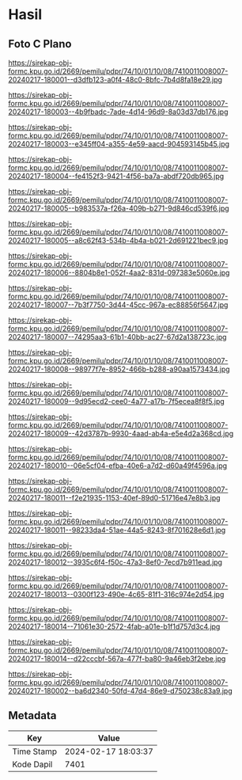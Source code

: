 # Hasil

## Foto C Plano

https://sirekap-obj-formc.kpu.go.id/2669/pemilu/pdpr/74/10/01/10/08/7410011008007-20240217-180001--d3dfb123-a0f4-48c0-8bfc-7b4d8fa18e29.jpg

https://sirekap-obj-formc.kpu.go.id/2669/pemilu/pdpr/74/10/01/10/08/7410011008007-20240217-180003--4b9fbadc-7ade-4d14-96d9-8a03d37db176.jpg

https://sirekap-obj-formc.kpu.go.id/2669/pemilu/pdpr/74/10/01/10/08/7410011008007-20240217-180003--e345ff04-a355-4e59-aacd-904593145b45.jpg

https://sirekap-obj-formc.kpu.go.id/2669/pemilu/pdpr/74/10/01/10/08/7410011008007-20240217-180004--fe4152f3-9421-4f56-ba7a-abdf720db965.jpg

https://sirekap-obj-formc.kpu.go.id/2669/pemilu/pdpr/74/10/01/10/08/7410011008007-20240217-180005--b983537a-f26a-409b-b271-9d846cd539f6.jpg

https://sirekap-obj-formc.kpu.go.id/2669/pemilu/pdpr/74/10/01/10/08/7410011008007-20240217-180005--a8c62f43-534b-4b4a-b021-2d691221bec9.jpg

https://sirekap-obj-formc.kpu.go.id/2669/pemilu/pdpr/74/10/01/10/08/7410011008007-20240217-180006--8804b8e1-052f-4aa2-831d-097383e5060e.jpg

https://sirekap-obj-formc.kpu.go.id/2669/pemilu/pdpr/74/10/01/10/08/7410011008007-20240217-180007--7b3f7750-3d44-45cc-967a-ec88856f5647.jpg

https://sirekap-obj-formc.kpu.go.id/2669/pemilu/pdpr/74/10/01/10/08/7410011008007-20240217-180007--74295aa3-61b1-40bb-ac27-67d2a138723c.jpg

https://sirekap-obj-formc.kpu.go.id/2669/pemilu/pdpr/74/10/01/10/08/7410011008007-20240217-180008--98977f7e-8952-466b-b288-a90aa1573434.jpg

https://sirekap-obj-formc.kpu.go.id/2669/pemilu/pdpr/74/10/01/10/08/7410011008007-20240217-180009--9d95ecd2-cee0-4a77-a17b-7f5ecea8f8f5.jpg

https://sirekap-obj-formc.kpu.go.id/2669/pemilu/pdpr/74/10/01/10/08/7410011008007-20240217-180009--42d3787b-9930-4aad-ab4a-e5e4d2a368cd.jpg

https://sirekap-obj-formc.kpu.go.id/2669/pemilu/pdpr/74/10/01/10/08/7410011008007-20240217-180010--06e5cf04-efba-40e6-a7d2-d60a49f4596a.jpg

https://sirekap-obj-formc.kpu.go.id/2669/pemilu/pdpr/74/10/01/10/08/7410011008007-20240217-180011--f2e21935-1153-40ef-89d0-51716e47e8b3.jpg

https://sirekap-obj-formc.kpu.go.id/2669/pemilu/pdpr/74/10/01/10/08/7410011008007-20240217-180011--98233da4-51ae-44a5-8243-8f701628e6d1.jpg

https://sirekap-obj-formc.kpu.go.id/2669/pemilu/pdpr/74/10/01/10/08/7410011008007-20240217-180012--3935c6f4-f50c-47a3-8ef0-7ecd7b911ead.jpg

https://sirekap-obj-formc.kpu.go.id/2669/pemilu/pdpr/74/10/01/10/08/7410011008007-20240217-180013--0300f123-490e-4c65-81f1-316c974e2d54.jpg

https://sirekap-obj-formc.kpu.go.id/2669/pemilu/pdpr/74/10/01/10/08/7410011008007-20240217-180014--71061e30-2572-4fab-a01e-b1f1d757d3c4.jpg

https://sirekap-obj-formc.kpu.go.id/2669/pemilu/pdpr/74/10/01/10/08/7410011008007-20240217-180014--d22cccbf-567a-477f-ba80-9a46eb3f2ebe.jpg

https://sirekap-obj-formc.kpu.go.id/2669/pemilu/pdpr/74/10/01/10/08/7410011008007-20240217-180002--ba6d2340-50fd-47d4-86e9-d750238c83a9.jpg


## Metadata

| Key        | Value               |
| ---------- | ------------------- |
| Time Stamp | 2024-02-17 18:03:37 |
| Kode Dapil | 7401                |



